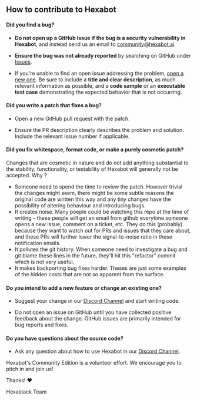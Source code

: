 ## How to contribute to Hexabot

#### **Did you find a bug?**

* **Do not open up a GitHub issue if the bug is a security vulnerability
  in Hexabot**, and instead send us an email to community@hexabot.ai.

* **Ensure the bug was not already reported** by searching on GitHub under [Issues](https://github.com/hexastack/hexabot/issues).

* If you're unable to find an open issue addressing the problem, [open a new one](https://github.com/hexastack/hexabot/issues/new). Be sure to include a **title and clear description**, as much relevant information as possible, and a **code sample** or an **executable test case** demonstrating the expected behavior that is not occurring.

#### **Did you write a patch that fixes a bug?**

* Open a new GitHub pull request with the patch.

* Ensure the PR description clearly describes the problem and solution. Include the relevant issue number if applicable.

#### **Did you fix whitespace, format code, or make a purely cosmetic patch?**

Changes that are cosmetic in nature and do not add anything substantial to the stability, functionality, or testability of Hexabot will generally not be accepted. Why ?
- Someone need to spend the time to review the patch. However trivial the changes might seem, there might be some subtle reasons the original code are written this way and any tiny changes have the possibility of altering behaviour and introducing bugs.
- It creates noise. Many poeple could be watching this repo at the time of writing – these people will get an email from github everytime someone opens a new issue, comment on a ticket, etc. They do this (probably) because they want to watch out for PRs and issues that they care about, and these PRs will further lower the signal-to-noise ratio in these notification emails.
- It pollutes the git history. When someone need to investigate a bug and git blame these lines in the future, they'll hit this "refactor" commit which is not very useful.
- It makes backporting bug fixes harder.
Theses are just some examples of the hidden costs that are not so apparent from the surface.

#### **Do you intend to add a new feature or change an existing one?**

* Suggest your change in our [Discord Channel](https://discord.gg/rNb9t2MFkG) and start writing code.

* Do not open an issue on GitHub until you have collected positive feedback about the change. GitHub issues are primarily intended for bug reports and fixes.

#### **Do you have questions about the source code?**

* Ask any question about how to use Hexabot in our [Discord Channel](https://discord.gg/rNb9t2MFkG).


Hexabot's Community Edition is a volunteer effort. We encourage you to pitch in and join us!

Thanks! :heart:

Hexastack Team
